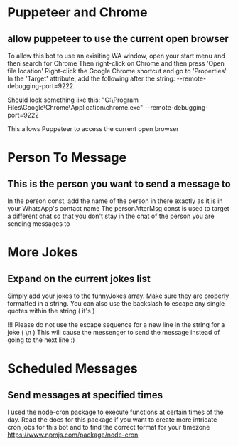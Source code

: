 # Puppeteer and Chrome
## allow puppeteer to use the current open browser
To allow this bot to use an exisiting WA window, open your start menu and then search for Chrome
Then right-click on Chrome and then press 'Open file location'
Right-click the Google Chrome shortcut and go to 'Properties'
In the 'Target' attribute, add the following after the string:
--remote-debugging-port=9222

Should look something like this: 
"C:\Program Files\Google\Chrome\Application\chrome.exe" --remote-debugging-port=9222

This allows Puppeteer to access the current open browser

# Person To Message
## This is the person you want to send a message to

In the person const, add the name of the person in there exactly as it is in your WhatsApp's contact name
The personAfterMsg const is used to target a different chat so that you don't stay in the chat of the person you are sending messages to

# More Jokes
## Expand on the current jokes list

Simply add your jokes to the funnyJokes array. Make sure they are properly formatted in a string. You can also use the backslash to escape any single quotes within the string ( it\'s )

!!!
Please do not use the escape sequence for a new line in the string for a joke ( \n )
This will cause the messenger to send the message instead of going to the next line :)

# Scheduled Messages
## Send messages at specified times

I used the node-cron package to execute functions at certain times of the day.
Read the docs for this package if you want to create more intricate cron jobs for this bot and to find the correct format for your timezone
https://www.npmjs.com/package/node-cron
